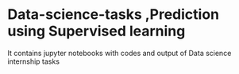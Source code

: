 # Data-science-tasks ,Prediction using Supervised learning
It contains jupyter notebooks with codes and output of Data science internship tasks
